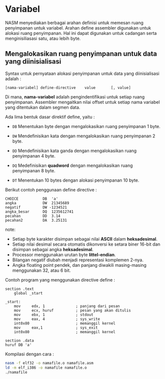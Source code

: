 # Variabel

NASM menyediakan berbagai arahan definisi untuk memesan ruang penyimpanan untuk variabel. Arahan define assembler digunakan untuk alokasi ruang penyimpanan. Hal ini dapat digunakan untuk cadangan serta menginisiliasasi satu, atau lebih byte.

## Mengalokasikan ruang penyimpanan untuk data yang diinisialisasi

Syntax untuk pernyataan alokasi penyimpanan untuk data yang diinisialisasi adalah :

```
[nama-variabel] define-directive    value       [, value]
```
Di mana, __nama-variabel__ adalah pengindentifikasi untuk setiap ruang penyimpanan. Assembler mengaitkan nilai offset untuk setiap nama variabel yang ditentukan dalam segmen data.

Ada lima bentuk dasar direktif define, yaitu :

- ``DB``
    Menentukan byte dengan mengalokasikan ruang penyimpanan 1 byte.

- ``DW``
    Mendefinisikan kata dengan mengalokasikan ruang penyimpanan 2 byte.

- ``DD``
    Mendefinisikan kata ganda dengan mengalokasikan ruang penyimpanan 4 byte.

- ``DQ``
    Medefinisikan __quadword__ dengan mengalokasikan ruang penyimpanan 8 byte.

- ``DT``
    Menentukan 10 bytes dengan alokasi penyimpanan 10 byte.


Berikut contoh penggunaan define directive :

```assembly
CHOICE           DB  'a'
angka            DW  21345689
negatif          DW -1234521
angka_besar      DQ  1235612741
pecahan          DD  3.14
pecahan2         DA  3.25131
```

note:

- Setiap byte karakter disimpan sebagai nilai **ASCII** dalam __heksadesimal__.
- Setiap nilai desimal secara otomatis dikonversi ke setara biner 16-bit dan disimpan sebagai angka __heksadesimal__.
- Processor menggunakan urutan byte __littel-endian__.
- Bilangan negatif diubah menjadi representasi komplemen 2-nya.
- Angka floating point pendek, dan panjang diwakili masing-masing menggunakan 32, atau 6 bit.

Contoh program yang menggunakan directive define :

```assembly
section .text
    global _start

_start:
    mov     edx, 1              ; panjang dari pesan
    mov     ecx, huruf          ; pesan yang akan ditulis
    mov     ebx, 1              ; stdout
    mov     eax, 4              ; sys_write
    int0x80                     ; memanggil kernel
    mov     eax,1               ; sys_exit
    int0x80                     ; memanggil kernel

section .data
huruf DB 'a'
```
Kompilasi dengan cara :
```bash
nasm -f elf32 -o namafile.o namafile.asm
ld -m elf_i386 -o namafile namafile.o
./namafile
```